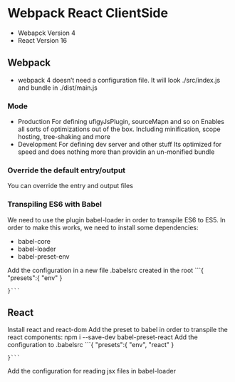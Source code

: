 # Webpack React ClientSide

- Webapck Version 4
- React Version 16

## Webpack

- webpack 4 doesn’t need a configuration file. It will look ./src/index.js and bundle in ./dist/main.js

### Mode
  - Production
    For defining ufigyJsPlugin, sourceMapn and so on
    Enables all sorts of optimizations out of the box. Including minification, scope hosting, tree-shaking and more
  - Development
    For defining dev server and other stuff
    Its optimized for speed and does nothing more than providin an un-monified bundle

### Override the default entry/output

  You can override the entry and output files

### Transpiling ES6 with Babel

  We need to use the plugin babel-loader in order to transpile ES6 to ES5. In order to make this works, we need to install some dependencies:
  - babel-core
  - babel-loader
  - babel-preset-env

  Add the configuration in a new file .babelsrc created in the root
    ```{
      "presets":{
        "env"
      }

    }```

## React

  Install react and react-dom
  Add the preset to babel in order to transpile the react components: npm i --save-dev babel-preset-react
  Add the configuration to .babelsrc
      ```{
      "presets":{
        "env", "react"
      }

    }```
  Add the configuration for reading jsx files in babel-loader